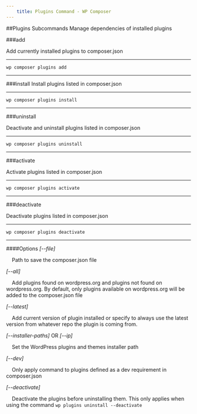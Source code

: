 ```yaml
---
    title: Plugins Command - WP Composer
---
```

##Plugins Subcommands
Manage dependencies of installed plugins

###add

Add currently installed plugins to composer.json

---
    wp composer plugins add
---

###install
Install plugins listed in composer.json

---
    wp composer plugins install
---

###uninstall

Deactivate and uninstall plugins listed in composer.json

---
    wp composer plugins uninstall
---

###activate

Activate plugins listed in composer.json

---
    wp composer plugins activate
---

###deactivate

Deactivate plugins listed in composer.json

---
    wp composer plugins deactivate
---


####Options
*[--file]*

&nbsp;&nbsp;&nbsp;&nbsp;Path to save the composer.json file

*[--all]*

&nbsp;&nbsp;&nbsp;&nbsp;Add plugins found on wordpress.org and plugins not found on wordpress.org. By default, only plugins  available on wordpress.org will be added to the composer.json file

*[--latest]*

&nbsp;&nbsp;&nbsp;&nbsp;Add current version of plugin installed or specify to always use the latest version from whatever repo the plugin is coming from.

*[--installer-paths]* OR *[--ip]*

&nbsp;&nbsp;&nbsp;&nbsp;Set the WordPress plugins and themes installer path

*[--dev]*

&nbsp;&nbsp;&nbsp;&nbsp;Only apply command to plugins defined as a dev requirement in composer.json

*[--deactivate]*

&nbsp;&nbsp;&nbsp;&nbsp;Deactivate the plugins before uninstalling them. This only applies when using the command `wp plugins uninstall --deactivate`

